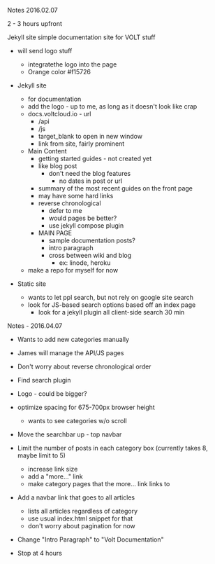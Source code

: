 Notes 2016.02.07

2 - 3 hours upfront

Jekyll site simple documentation site for VOLT stuff

- will send logo stuff
  - integratethe logo into the page
  - Orange color #f15726

- Jekyll site
  - for documentation
  - add the logo - up to me, as long as it doesn't look like crap
  - docs.voltcloud.io - url
    - /api
    - /js
    - target_blank to open in new window
    - link from site, fairly prominent
  - Main Content
    - getting started guides - not created yet
    - like blog post
      - don't need the blog features
        - no dates in post or url
    - summary of the most recent guides on the front page
    - may have some hard links
    - reverse chronological
      - defer to me
      - would pages be better?
      - use jekyll compose plugin
    - MAIN PAGE
      - sample documentation posts?
      - intro paragraph
      - cross between wiki and blog
        - ex: linode, heroku
  - make a repo for myself for now

- Static site
  - wants to let ppl search, but not rely on google site search
  - look for JS-based search options based off an index page
    - look for a jekyll plugin all client-side search 30 min

Notes - 2016.04.07

- Wants to add new categories manually
- James will manage the API/JS pages
- Don't worry about reverse chronological order

- Find search plugin
- Logo - could be bigger?
- optimize spacing for 675-700px browser height
  - wants to see categories w/o scroll
- Move the searchbar up - top navbar
- Limit the number of posts in each category box (currently takes 8, maybe limit to 5)
  - increase link size
  - add a "more..." link
  - make category pages that the more... link links to
- Add a navbar link that goes to all articles
  - lists all articles regardless of category
  - use usual index.html snippet for that
  - don't worry about pagination for now
- Change "Intro Paragraph" to "Volt Documentation"
- Stop at 4 hours

